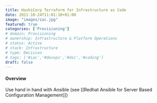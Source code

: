 ```yaml
---
title: HashiCorp Terraform for Infrastructure as Code 
date: 2021-10-24T11:01:10+01:00
image: "images/iac.jpg"
featured: true
categories: ['Provisioning']
# domain: Provisioning
# ownership: Infrastructure & Platform Operations
# status: Active
# stack: Infrastructure
# type: Decision
# tags: ['#iac','#devops','#dsc','#coding'] 
draft: false
---
```


#### Overview
Use hand in hand with Ansible (see [[Redhat Ansible for Server Based Configuration Management]])



